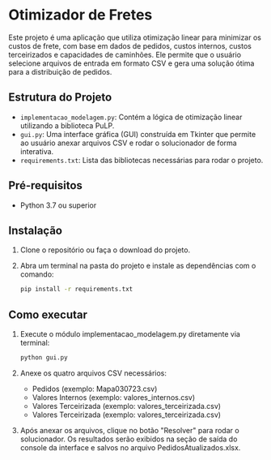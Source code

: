 # Otimizador de Fretes

Este projeto é uma aplicação que utiliza otimização linear para minimizar os custos de frete, com base em dados de pedidos, custos internos, custos terceirizados e capacidades de caminhões. Ele permite que o usuário selecione arquivos de entrada em formato CSV e gera uma solução ótima para a distribuição de pedidos.

## Estrutura do Projeto

- `implementacao_modelagem.py`: Contém a lógica de otimização linear utilizando a biblioteca PuLP.
- `gui.py`: Uma interface gráfica (GUI) construída em Tkinter que permite ao usuário anexar arquivos CSV e rodar o solucionador de forma interativa.
- `requirements.txt`: Lista das bibliotecas necessárias para rodar o projeto.

## Pré-requisitos

- Python 3.7 ou superior

## Instalação

1. Clone o repositório ou faça o download do projeto.
2. Abra um terminal na pasta do projeto e instale as dependências com o comando:

   ```bash
   pip install -r requirements.txt

## Como executar

1. Execute o módulo implementacao_modelagem.py diretamente via terminal:

   ```bash
   python gui.py

2. Anexe os quatro arquivos CSV necessários:
   - Pedidos (exemplo: Mapa030723.csv)
   - Valores Internos (exemplo: valores_internos.csv)
   - Valores Terceirizada (exemplo: valores_terceirizada.csv)
   - Valores Terceirizada (exemplo: valores_terceirizada.csv)

3. Após anexar os arquivos, clique no botão "Resolver" para rodar o solucionador. Os resultados serão exibidos na seção de saída do console da interface e salvos no arquivo PedidosAtualizados.xlsx.
